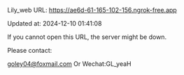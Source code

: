 Lily_web URL: https://ae6d-61-165-102-156.ngrok-free.app

Updated at: 2024-12-10 01:41:08

If you cannot open this URL, the server might be down.

Please contact: 

goley04@foxmail.com Or Wechat:GL_yeaH